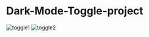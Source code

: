 # Dark-Mode-Toggle-project
![toggle1](https://user-images.githubusercontent.com/82073936/120607538-e5c05a80-c46d-11eb-85df-f5a504df6fbe.png)
![toggle2](https://user-images.githubusercontent.com/82073936/120607568-ece76880-c46d-11eb-9b82-5940946cc307.png)
